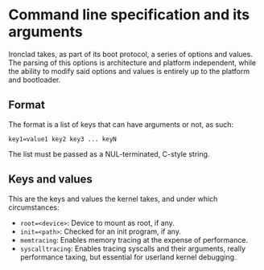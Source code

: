 <!---
cmdlineargs.md: Command-line argument reference.
Copyright (C) 2021 streaksu

This program is free software: you can redistribute it and/or modify
it under the terms of the GNU General Public License as published by
the Free Software Foundation, either version 3 of the License, or
(at your option) any later version.

This program is distributed in the hope that it will be useful,
but WITHOUT ANY WARRANTY; without even the implied warranty of
MERCHANTABILITY or FITNESS FOR A PARTICULAR PURPOSE.  See the
GNU General Public License for more details.

You should have received a copy of the GNU General Public License
along with this program.  If not, see <http://www.gnu.org/licenses/>.
-->

# Command line specification and its arguments

Ironclad takes, as part of its boot protocol, a series of options and values.
The parsing of this options is architecture and platform independent, while the
ability to modify said options and values is entirely up to the platform and
bootloader.

## Format

The format is a list of keys that can have arguments or not, as such:

```
key1=value1 key2 key3 ... keyN
```

The list must be passed as a NUL-terminated, C-style string.

## Keys and values

This are the keys and values the kernel takes, and under which circumstances:

- `root=<device>`: Device to mount as root, if any.
- `init=<path>`: Checked for an init program, if any.
- `memtracing`:  Enables memory tracing at the expense of performance.
- `syscalltracing`: Enables tracing syscalls and their arguments, really
performance taxing, but essential for userland kernel debugging.

